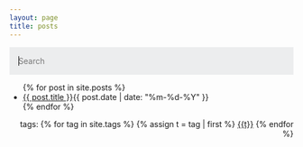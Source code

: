 ```yaml
---
layout: page
title: posts
---
```


<section class="posts">

<!-- search -->
<style>
	#search-container {
	    max-width: 100%;
	}

	input[type=text] {
		font-size: normal;
	    outline: none;
	    padding: 1rem;
		background: rgb(236, 237, 238);
	    width: 100%;
		-webkit-appearance: none;
		font-family: inherit;
		font-size: 100%;
		border: none;
	}
	#results-container {
		margin: .5rem 0;
	}
</style>

<!-- Html Elements for Search -->
<div id="search-container">
<input type="text" id="search-input" placeholder="Search" autofocus />
<ol id="results-container"></ol>
</div>

<!-- Script pointing to search-script.js -->
<script src="/assets/search/search.js" type="text/javascript"></script>

<!-- Configuration -->
<script type="text/javascript">
const search = SimpleJekyllSearch({
  searchInput: document.getElementById('search-input'),
  resultsContainer: document.getElementById('results-container'),
  json: '/assets/search/search.json',
  searchResultTemplate: '<li><a href="{url}" title="{description}">{title}</a><time datetime="{date}">{pretty-date}</time></li>',
  noResultsText: 'No results found',
  limit: 20,
  fuzzy: false,
  exclude: []
});
</script>
<!-- end search -->

<ul id="posts-container">
{% for post in site.posts %}
<li><a href="{{ site.baseurl }}{{ post.url }}">{{ post.title }}</a><time datetime="{{ post.date | date_to_xmlschema }}">{{ post.date | date: "%m-%d-%Y" }}</time></li>
{% endfor %}
</ul>

<p style="text-align: right;">tags: 
{% for tag in site.tags %}
  {% assign t = tag | first %}
  <a href="/tag/{{t}}">{{t}}</a>
{% endfor %}
</p>
</section>

<script src="/assets/search/custom-search.js" type="text/javascript"></script>
